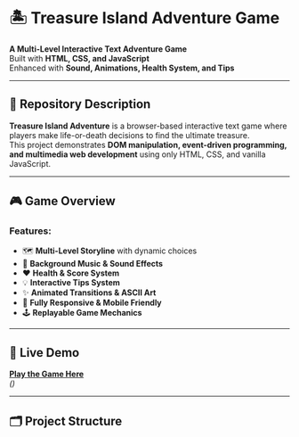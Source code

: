 # 🏝️ Treasure Island Adventure Game

**A Multi-Level Interactive Text Adventure Game**  
Built with **HTML, CSS, and JavaScript**  
Enhanced with **Sound, Animations, Health System, and Tips**

---

## 📄 **Repository Description**

**Treasure Island Adventure** is a browser-based interactive text game where players make life-or-death decisions to find the ultimate treasure.  
This project demonstrates **DOM manipulation, event-driven programming, and multimedia web development** using only HTML, CSS, and vanilla JavaScript.

---

## 🎮 **Game Overview**

### **Features:**

- 🗺️ **Multi-Level Storyline** with dynamic choices  
- 🎵 **Background Music & Sound Effects**  
- ❤️ **Health & Score System**  
- 💡 **Interactive Tips System**  
- ✨ **Animated Transitions & ASCII Art**  
- 📱 **Fully Responsive & Mobile Friendly**  
- 🕹️ **Replayable Game Mechanics**

---

## 🚀 **Live Demo**

**[Play the Game Here](https://DarshanSKReddy.github.io/Treasure-Island-Adventure/)**  
*()*

---

## 🗂️ **Project Structure**


